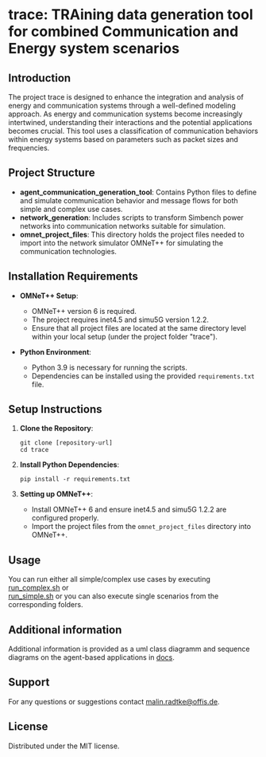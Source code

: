 # trace: TRAining data generation tool for combined Communication and Energy system scenarios

## Introduction
The project trace is designed to enhance the integration and analysis of energy and communication systems through a 
well-defined modeling approach. 
As energy and communication systems become increasingly intertwined, understanding their interactions and the potential 
applications becomes crucial. 
This tool uses a classification of communication behaviors within energy systems based on parameters such as 
packet sizes and frequencies. 

## Project Structure
- **agent_communication_generation_tool**: Contains Python files to define and simulate communication behavior and message flows for both simple and complex use cases.
- **network_generation**: Includes scripts to transform Simbench power networks into communication networks suitable for simulation.
- **omnet_project_files**: This directory holds the project files needed to import into the network simulator OMNeT++ for simulating the communication technologies.

## Installation Requirements
- **OMNeT++ Setup**: 
  - OMNeT++ version 6 is required.
  - The project requires inet4.5 and simu5G version 1.2.2.
  - Ensure that all project files are located at the same directory level within your local setup (under the project folder "trace").
  
- **Python Environment**:
  - Python 3.9 is necessary for running the scripts.
  - Dependencies can be installed using the provided `requirements.txt` file.

## Setup Instructions
1. **Clone the Repository**:
   ```
   git clone [repository-url]
   cd trace
   ```

2. **Install Python Dependencies**:
   ```
   pip install -r requirements.txt
   ```

3. **Setting up OMNeT++**:
   - Install OMNeT++ 6 and ensure inet4.5 and simu5G 1.2.2 are configured properly.
   - Import the project files from the `omnet_project_files` directory into OMNeT++.

## Usage
You can run either all simple/complex use cases by executing 
[run_complex.sh](agent_communication_generation_tool/run_complex.sh) or  
[run_simple.sh](agent_communication_generation_tool/run_simple.sh) or you can also execute single scenarios from the 
corresponding folders.

## Additional information
Additional information is provided as a uml class diagramm and sequence diagrams on the agent-based applications in [docs](docs). 

## Support
For any questions or suggestions contact malin.radtke@offis.de.

## License
Distributed under the MIT license.
